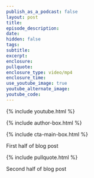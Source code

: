 ```yaml
---
publish_as_a_podcast: false
layout: post
title:
episode_description:
date:
hidden: false
tags:
subtitle:
excerpt:
enclosure:
pullquote:
enclosure_type: video/mp4
enclosure_time:
use_youtube_image: true
youtube_alternate_image:
youtube_code:
---
```

{% include youtube.html %}

{% include author-box.html %}

{% include cta-main-box.html %}

First half of blog post

{% include pullquote.html %}

Second half of blog post



